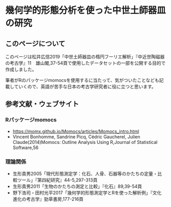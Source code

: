 # 幾何学的形態分析を使った中世土師器皿の研究
## このページについて
このページは松井広信2019「中世土師器皿の楕円フーリエ解析」『中近世陶磁器の考古学』11　雄山閣,37-54頁で使用したデータセットの一部を公開する目的で作成しました。

筆者がRのパッケージmomocsを使用するに当たって、気がついたことなども記載していくので、英語が苦手な日本の考古学研究者に役に立つと思います。

## 参考文献・ウェブサイト
### Rパッケージmomocs
- https://momx.github.io/Momocs/articles/Momocs_intro.html
- Vincent Bonhomme, Sandrine Picq, Cédric Gaucherel, Julien Claude(2014)Momocs: Outline Analysis Using R,Journal of Statistical Software,56
### 理論関係
- 生形貴男2005「現代形態測定学：化石、人骨、石器等のかたちの定量・比較ツール」『第四紀研究』44-5,297-313頁
- 生形貴男2011「生物のかたちの測定と比較」『化石』89,39-54頁
- 野下浩司・田村光平2017「幾何学的形態測定学とRを使った解析例」『文化進化の考古学』勁草書房,177-216頁
